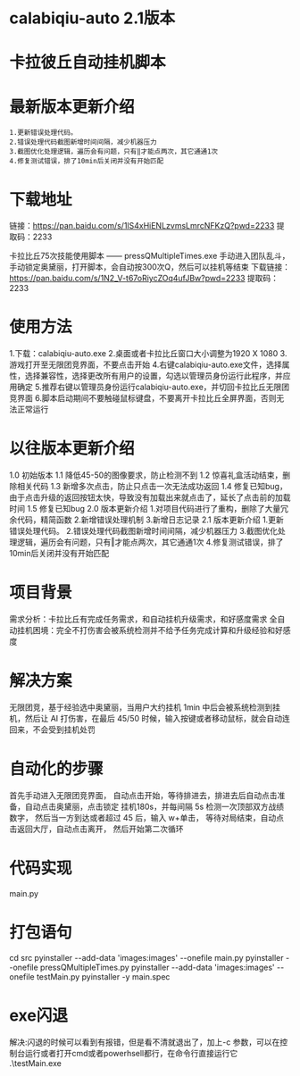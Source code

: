# calabiqiu-auto 2.1版本
# 卡拉彼丘自动挂机脚本

# 最新版本更新介绍
    1.更新错误处理代码。
    2.错误处理代码截图新增时间间隔，减少机器压力
    3.截图优化处理逻辑，遍历会有问题，只有‖才能点两次，其它通通1次
    4.修复测试错误，排了10min后关闭并没有开始匹配

# 下载地址
链接：https://pan.baidu.com/s/1lS4xHiENLzvmsLmrcNFKzQ?pwd=2233 
提取码：2233

卡拉比丘75次技能使用脚本 —— pressQMultipleTimes.exe
手动进入团队乱斗，手动锁定奥黛丽，打开脚本，会自动按300次Q，然后可以挂机等结束
下载链接：https://pan.baidu.com/s/1N2_V-t67oRiycZOq4ufJBw?pwd=2233 
提取码：2233

# 使用方法
1.下载：calabiqiu-auto.exe
2.桌面或者卡拉比丘窗口大小调整为1920 X 1080
3.游戏打开至无限团竞界面，不要点击开始
4.右键calabiqiu-auto.exe文件，选择属性，选择兼容性，选择更改所有用户的设置，勾选以管理员身份运行此程序，并应用确定
5.推荐右键以管理员身份运行calabiqiu-auto.exe，并切回卡拉比丘无限团竞界面
6.脚本启动期间不要触碰鼠标键盘，不要离开卡拉比丘全屏界面，否则无法正常运行

# 以往版本更新介绍
1.0 初始版本
1.1 降低45-50的图像要求，防止检测不到
1.2 惊喜礼盒活动结束，删除相关代码
1.3 新增多次点击，防止只点击一次无法成功返回
1.4 修复已知bug，由于点击升级的返回按钮太快，导致没有加载出来就点击了，延长了点击前的加载时间
1.5 修复已知bug
2.0 版本更新介绍
    1.对项目代码进行了重构，删除了大量冗余代码，精简函数
    2.新增错误处理机制
    3.新增日志记录
2.1 版本更新介绍
    1.更新错误处理代码。
    2.错误处理代码截图新增时间间隔，减少机器压力
    3.截图优化处理逻辑，遍历会有问题，只有‖才能点两次，其它通通1次
    4.修复测试错误，排了10min后关闭并没有开始匹配

# 项目背景
需求分析：卡拉比丘有完成任务需求，和自动挂机升级需求，和好感度需求
全自动挂机困境：完全不打伤害会被系统检测并不给予任务完成计算和升级经验和好感度

# 解决方案
无限团竞，基于经验选中奥黛丽，当用户大约挂机 1min 中后会被系统检测到挂机，然后让 AI 打伤害，在最后 45/50 时候，输入按键或者移动鼠标，就会自动连回来，不会受到挂机处罚

# 自动化的步骤
首先手动进入无限团竞界面， 自动点击开始，等待排进去，排进去后自动点击准备，自动点击奥黛丽，点击锁定
挂机180s，并每间隔 5s 检测一次顶部双方战绩数字，
然后当一方到达或者超过 45 后，输入 w+单击，
等待对局结束，自动点击返回大厅，自动点击离开，
然后开始第二次循环

# 代码实现
main.py

# 打包语句
cd src
pyinstaller --add-data 'images:images' --onefile main.py
pyinstaller --onefile pressQMultipleTimes.py
pyinstaller --add-data 'images:images' --onefile testMain.py
pyinstaller -y main.spec

# exe闪退
解决:闪退的时候可以看到有报错，但是看不清就退出了，加上-c 参数，可以在控制台运行或者打开cmd或者powerhsell都行，在命令行直接运行它
.\testMain.exe